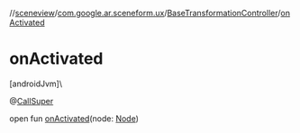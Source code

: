 //[sceneview](../../../index.md)/[com.google.ar.sceneform.ux](../index.md)/[BaseTransformationController](index.md)/[onActivated](on-activated.md)

# onActivated

[androidJvm]\

@[CallSuper](https://developer.android.com/reference/kotlin/androidx/annotation/CallSuper.html)

open fun [onActivated](on-activated.md)(node: [Node](../../io.github.sceneview.node/-node/index.md))
